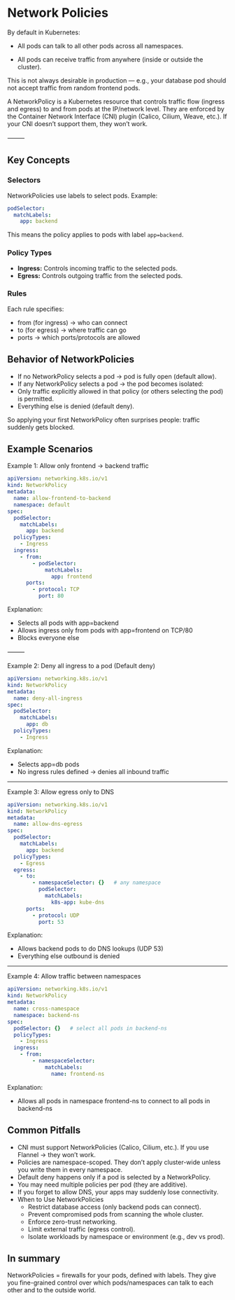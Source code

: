 # Network Policies 

By default in Kubernetes:

- All pods can talk to all other pods across all namespaces.

- All pods can receive traffic from anywhere (inside or outside the cluster).

This is not always desirable in production — e.g., your database pod should not accept traffic from random frontend pods.

A NetworkPolicy is a Kubernetes resource that controls traffic flow (ingress and egress) to and from pods at the IP/network level.
They are enforced by the Container Network Interface (CNI) plugin (Calico, Cilium, Weave, etc.).
If your CNI doesn’t support them, they won’t work.

⸻

## Key Concepts

### Selectors

NetworkPolicies use labels to select pods.
Example:
```yaml
podSelector:
  matchLabels:
    app: backend
```
This means the policy applies to pods with label `app=backend`.

### Policy Types
- **Ingress:** Controls incoming traffic to the selected pods.
- **Egress:** Controls outgoing traffic from the selected pods.

### Rules

Each rule specifies:
- from (for ingress) → who can connect
- to (for egress) → where traffic can go
- ports → which ports/protocols are allowed



## Behavior of NetworkPolicies
- If no NetworkPolicy selects a pod → pod is fully open (default allow).
- If any NetworkPolicy selects a pod → the pod becomes isolated:
- Only traffic explicitly allowed in that policy (or others selecting the pod) is permitted.
- Everything else is denied (default deny).

So applying your first NetworkPolicy often surprises people: traffic suddenly gets blocked.



## Example Scenarios

Example 1: Allow only frontend → backend traffic
```yaml
apiVersion: networking.k8s.io/v1
kind: NetworkPolicy
metadata:
  name: allow-frontend-to-backend
  namespace: default
spec:
  podSelector:
    matchLabels:
      app: backend
  policyTypes:
    - Ingress
  ingress:
    - from:
        - podSelector:
            matchLabels:
              app: frontend
      ports:
        - protocol: TCP
          port: 80
```
Explanation:
- Selects all pods with app=backend
- Allows ingress only from pods with app=frontend on TCP/80
- Blocks everyone else

⸻

Example 2: Deny all ingress to a pod (Default deny)

```yaml
apiVersion: networking.k8s.io/v1
kind: NetworkPolicy
metadata:
  name: deny-all-ingress
spec:
  podSelector:
    matchLabels:
      app: db
  policyTypes:
    - Ingress
```
Explanation:
- Selects app=db pods
- No ingress rules defined → denies all inbound traffic

---

Example 3: Allow egress only to DNS

```yaml
apiVersion: networking.k8s.io/v1
kind: NetworkPolicy
metadata:
  name: allow-dns-egress
spec:
  podSelector:
    matchLabels:
      app: backend
  policyTypes:
    - Egress
  egress:
    - to:
        - namespaceSelector: {}   # any namespace
          podSelector:
            matchLabels:
              k8s-app: kube-dns
      ports:
        - protocol: UDP
          port: 53
```
Explanation:
- Allows backend pods to do DNS lookups (UDP 53)
- Everything else outbound is denied

---

Example 4: Allow traffic between namespaces

```yaml
apiVersion: networking.k8s.io/v1
kind: NetworkPolicy
metadata:
  name: cross-namespace
  namespace: backend-ns
spec:
  podSelector: {}   # select all pods in backend-ns
  policyTypes:
    - Ingress
  ingress:
    - from:
        - namespaceSelector:
            matchLabels:
              name: frontend-ns
```

Explanation:
- Allows all pods in namespace frontend-ns to connect to all pods in backend-ns


## Common Pitfalls
- CNI must support NetworkPolicies (Calico, Cilium, etc.). If you use Flannel → they won’t work.
- Policies are namespace-scoped. They don’t apply cluster-wide unless you write them in every namespace.
- Default deny happens only if a pod is selected by a NetworkPolicy.
- You may need multiple policies per pod (they are additive).
- If you forget to allow DNS, your apps may suddenly lose connectivity.
- When to Use NetworkPolicies
	- Restrict database access (only backend pods can connect).
	- Prevent compromised pods from scanning the whole cluster.
	- Enforce zero-trust networking.
	- Limit external traffic (egress control).
	- Isolate workloads by namespace or environment (e.g., dev vs prod).


## In summary
NetworkPolicies = firewalls for your pods, defined with labels.
They give you fine-grained control over which pods/namespaces can talk to each other and to the outside world.
